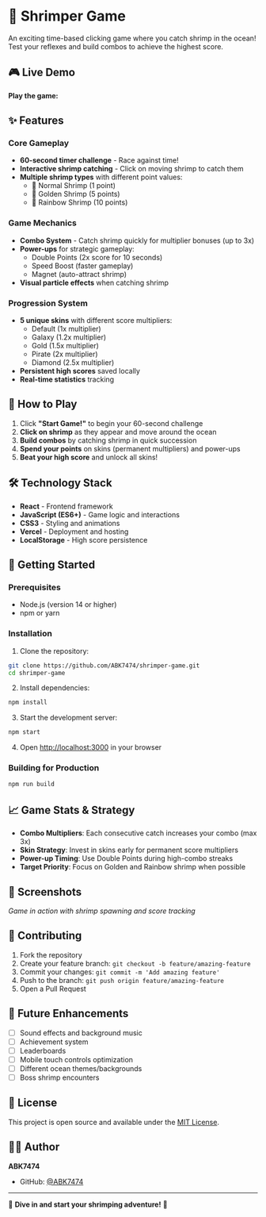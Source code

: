 # 🦐 Shrimper Game

An exciting time-based clicking game where you catch shrimp in the ocean! Test your reflexes and build combos to achieve the highest score.

## 🎮 Live Demo
**Play the game:** 

## ✨ Features

### Core Gameplay
- **60-second timer challenge** - Race against time!
- **Interactive shrimp catching** - Click on moving shrimp to catch them
- **Multiple shrimp types** with different point values:
  - 🦐 Normal Shrimp (1 point)
  - 🌟 Golden Shrimp (5 points) 
  - 🌈 Rainbow Shrimp (10 points)

### Game Mechanics
- **Combo System** - Catch shrimp quickly for multiplier bonuses (up to 3x)
- **Power-ups** for strategic gameplay:
  - Double Points (2x score for 10 seconds)
  - Speed Boost (faster gameplay)
  - Magnet (auto-attract shrimp)
- **Visual particle effects** when catching shrimp

### Progression System
- **5 unique skins** with different score multipliers:
  - Default (1x multiplier)
  - Galaxy (1.2x multiplier)
  - Gold (1.5x multiplier) 
  - Pirate (2x multiplier)
  - Diamond (2.5x multiplier)
- **Persistent high scores** saved locally
- **Real-time statistics** tracking

## 🎯 How to Play

1. Click **"Start Game!"** to begin your 60-second challenge
2. **Click on shrimp** as they appear and move around the ocean
3. **Build combos** by catching shrimp in quick succession
4. **Spend your points** on skins (permanent multipliers) and power-ups
5. **Beat your high score** and unlock all skins!

## 🛠️ Technology Stack

- **React** - Frontend framework
- **JavaScript (ES6+)** - Game logic and interactions  
- **CSS3** - Styling and animations
- **Vercel** - Deployment and hosting
- **LocalStorage** - High score persistence

## 🚀 Getting Started

### Prerequisites
- Node.js (version 14 or higher)
- npm or yarn

### Installation

1. Clone the repository:
```bash
git clone https://github.com/ABK7474/shrimper-game.git
cd shrimper-game
```

2. Install dependencies:
```bash
npm install
```

3. Start the development server:
```bash
npm start
```

4. Open [http://localhost:3000](http://localhost:3000) in your browser

### Building for Production
```bash
npm run build
```

## 📈 Game Stats & Strategy

- **Combo Multipliers**: Each consecutive catch increases your combo (max 3x)
- **Skin Strategy**: Invest in skins early for permanent score multipliers
- **Power-up Timing**: Use Double Points during high-combo streaks
- **Target Priority**: Focus on Golden and Rainbow shrimp when possible

## 🎨 Screenshots

*Game in action with shrimp spawning and score tracking*

## 🤝 Contributing

1. Fork the repository
2. Create your feature branch: `git checkout -b feature/amazing-feature`
3. Commit your changes: `git commit -m 'Add amazing feature'`
4. Push to the branch: `git push origin feature/amazing-feature`
5. Open a Pull Request

## 📝 Future Enhancements

- [ ] Sound effects and background music
- [ ] Achievement system
- [ ] Leaderboards
- [ ] Mobile touch controls optimization
- [ ] Different ocean themes/backgrounds
- [ ] Boss shrimp encounters

## 📄 License

This project is open source and available under the [MIT License](LICENSE).

## 🙋‍♂️ Author

**ABK7474**
- GitHub: [@ABK7474](https://github.com/ABK7474)

---

🦐 **Dive in and start your shrimping adventure!** 🦐
